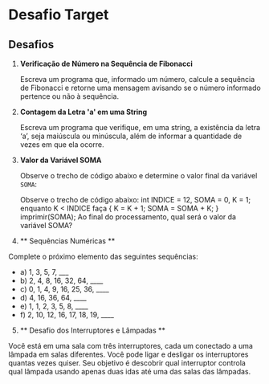 # Desafio Target

## Desafios

1. **Verificação de Número na Sequência de Fibonacci**

   Escreva um programa que, informado um número, calcule a sequência de Fibonacci e retorne uma mensagem avisando se o número informado pertence ou não à sequência.

2. **Contagem da Letra 'a' em uma String**

   Escreva um programa que verifique, em uma string, a existência da letra ‘a’, seja maiúscula ou minúscula, além de informar a quantidade de vezes em que ela ocorre.

3. **Valor da Variável SOMA**

   Observe o trecho de código abaixo e determine o valor final da variável `SOMA`:

   Observe o trecho de código abaixo: int INDICE = 12, SOMA = 0, K = 1; enquanto K < INDICE faça { K = K + 1; SOMA = SOMA + K; } imprimir(SOMA);
   Ao final do processamento, qual será o valor da variável SOMA?

4. ** Sequências Numéricas **
   
  Complete o próximo elemento das seguintes sequências:

 - a) 1, 3, 5, 7, ___
 - b) 2, 4, 8, 16, 32, 64, ____
 - c) 0, 1, 4, 9, 16, 25, 36, ____
 - d) 4, 16, 36, 64, ____
 - e) 1, 1, 2, 3, 5, 8, ____
 - f) 2, 10, 12, 16, 17, 18, 19, ____

5. ** Desafio dos Interruptores e Lâmpadas **
   
Você está em uma sala com três interruptores, cada um conectado a uma lâmpada em salas diferentes. Você pode ligar e desligar os interruptores quantas vezes quiser. Seu objetivo é descobrir qual interruptor controla qual lâmpada usando apenas duas idas até uma das salas das lâmpadas. 


